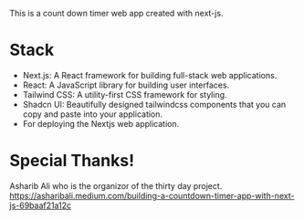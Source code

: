 This is a count down timer web app created with next-js.
# Stack
- Next.js: A React framework for building full-stack web applications.
- React: A JavaScript library for building user interfaces.
- Tailwind CSS: A utility-first CSS framework for styling.
- Shadcn UI: Beautifully designed tailwindcss components that you can copy and paste into your application.
- For deploying the Nextjs web application.

# Special Thanks!
Asharib Ali who is the organizor of the thirty day project.
https://asharibali.medium.com/building-a-countdown-timer-app-with-next-js-69baaf21a12c

